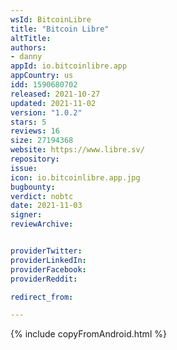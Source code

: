 ```yaml
---
wsId: BitcoinLibre
title: "Bitcoin Libre"
altTitle:
authors:
- danny
appId: io.bitcoinlibre.app
appCountry: us
idd: 1590680702
released: 2021-10-27
updated: 2021-11-02
version: "1.0.2"
stars: 5
reviews: 16
size: 27194368
website: https://www.libre.sv/
repository:
issue:
icon: io.bitcoinlibre.app.jpg
bugbounty:
verdict: nobtc
date: 2021-11-03
signer:
reviewArchive:


providerTwitter:
providerLinkedIn:
providerFacebook:
providerReddit:

redirect_from:

---
```

{% include copyFromAndroid.html %}
